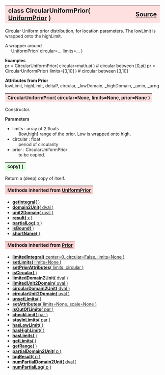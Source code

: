 ---
---
<br><br>

<a name="CircularUniformPrior"></a>
<table><thead style="background-color:#FFE0E0; width:100%; font-size:20px"><tr><th style="text-align:left">
<strong>class CircularUniformPrior(</strong> <a href="./UniformPrior.html">UniformPrior</a> )</th><th style="text-align:right"><a href=https://github.com/dokester/BayesicFitting/blob/master/BayesicFitting/source/CircularUniformPrior.py target=_blank>Source</a></th></tr></thead></table>
<p>

Circular Uniform prior distribution, for location parameters.
The lowLimit is wrapped onto the highLimit.

A wrapper around
<br>&nbsp;&nbsp;&nbsp;&nbsp; UniformPrior( circular=... limits=... )<br>

<b>Examples</b><br>
    pr = CircularUniformPrior( circular=math.pi )       # circular between [0,pi]
    pr = CircularUniformPrior( limits=[3,10] )          # circular between [3,10]

<b>Attributes from Prior</b><br>
lowLimit, highLimit, deltaP, circular, _lowDomain, _highDomain, _umin, _urng


<a name="CircularUniformPrior"></a>
<table><thead style="background-color:#FFE0E0; width:100%; font-size:15px"><tr><th style="text-align:left">
<strong>CircularUniformPrior(</strong> circular=None, limits=None, prior=None )
</th></tr></thead></table>
<p>

Constructor.

<b>Parameters</b><br>
* limits  :  array of 2 floats<br>
&nbsp;&nbsp;&nbsp;&nbsp; [low,high]  range of the prior. Low is wrapped onto high.<br>
* circular  :  float<br>
&nbsp;&nbsp;&nbsp;&nbsp; period of circularity<br>
* prior  :  CircularUniformPrior<br>
&nbsp;&nbsp;&nbsp;&nbsp; to be copied.<br>


<a name="copy"></a>
<table><thead style="background-color:#E0FFE0; width:100%; font-size:15px"><tr><th style="text-align:left">
<strong>copy(</strong> )
</th></tr></thead></table>
<p>
Return a (deep) copy of itself. 

<table><thead style="background-color:#FFD0D0; width:100%; font-size:15px"><tr><th style="text-align:left">
<strong>Methods inherited from</strong> <a href="./UniformPrior.html">UniformPrior</a></th></tr></thead></table>


* [<strong>getIntegral(</strong> ) ](./UniformPrior.md#getIntegral)
* [<strong>domain2Unit(</strong> dval )](./UniformPrior.md#domain2Unit)
* [<strong>unit2Domain(</strong> uval )](./UniformPrior.md#unit2Domain)
* [<strong>result(</strong> x )](./UniformPrior.md#result)
* [<strong>partialLog(</strong> p )](./UniformPrior.md#partialLog)
* [<strong>isBound(</strong> )](./UniformPrior.md#isBound)
* [<strong>shortName(</strong> )](./UniformPrior.md#shortName)


<table><thead style="background-color:#FFD0D0; width:100%; font-size:15px"><tr><th style="text-align:left">
<strong>Methods inherited from</strong> <a href="./Prior.html">Prior</a></th></tr></thead></table>


* [<strong>limitedIntegral(</strong> center=0, circular=False, limits=None ) ](./Prior.md#limitedIntegral)
* [<strong>setLimits(</strong> limits=None )](./Prior.md#setLimits)
* [<strong>setPriorAttributes(</strong> limits, circular ) ](./Prior.md#setPriorAttributes)
* [<strong>isCircular(</strong> ) ](./Prior.md#isCircular)
* [<strong>limitedDomain2Unit(</strong> dval ) ](./Prior.md#limitedDomain2Unit)
* [<strong>limitedUnit2Domain(</strong> uval ) ](./Prior.md#limitedUnit2Domain)
* [<strong>circularDomain2Unit(</strong> dval ) ](./Prior.md#circularDomain2Unit)
* [<strong>circularUnit2Domain(</strong> uval ) ](./Prior.md#circularUnit2Domain)
* [<strong>unsetLimits(</strong> )](./Prior.md#unsetLimits)
* [<strong>setAttributes(</strong> limits=None, scale=None ) ](./Prior.md#setAttributes)
* [<strong>isOutOfLimits(</strong> par )](./Prior.md#isOutOfLimits)
* [<strong>checkLimit(</strong> par )](./Prior.md#checkLimit)
* [<strong>stayInLimits(</strong> par )](./Prior.md#stayInLimits)
* [<strong>hasLowLimit(</strong> )](./Prior.md#hasLowLimit)
* [<strong>hasHighLimit(</strong> )](./Prior.md#hasHighLimit)
* [<strong>hasLimits(</strong> )](./Prior.md#hasLimits)
* [<strong>getLimits(</strong> )](./Prior.md#getLimits)
* [<strong>getRange(</strong> )](./Prior.md#getRange)
* [<strong>partialDomain2Unit(</strong> p )](./Prior.md#partialDomain2Unit)
* [<strong>logResult(</strong> p ) ](./Prior.md#logResult)
* [<strong>numPartialDomain2Unit(</strong> dval )](./Prior.md#numPartialDomain2Unit)
* [<strong>numPartialLog(</strong> p )](./Prior.md#numPartialLog)
